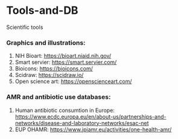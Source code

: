 # Tools-and-DB
Scientific tools

### Graphics and illustrations:
1) NIH Bioart: https://bioart.niaid.nih.gov/
2) Smart servier: https://smart.servier.com/
3) Bioicons: https://bioicons.com/
4) Scidraw: https://scidraw.io/
5) Open science art: https://openscienceart.com/


### AMR and antibiotic use databases: 
1) Human antibiotic consumtion in Europe: https://www.ecdc.europa.eu/en/about-us/partnerships-and-networks/disease-and-laboratory-networks/esac-net
2) EUP OHAMR: https://www.jpiamr.eu/activities/one-health-amr/

